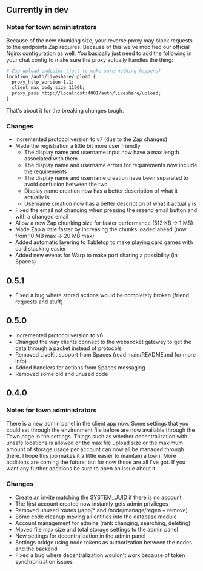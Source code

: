 ## Currently in dev

### Notes for town administrators

Because of the new chunking size, your reverse proxy may block requests to the endpoints Zap requires. Because of this we've modified our official Nginx configuration as well. You basically just need to add the following in your chat config to make sure the proxy actually handles the thing:

```sh
# Zap upload endpoint (just to make sure nothing happens)
location /auth/liveshare/upload {
  proxy_http_version 1.1;
  client_max_body_size 1100k;
  proxy_pass http://localhost:4001/auth/liveshare/upload;
}
```

That's about it for the breaking changes tough.

### Changes

- Incremented protocol version to v7 (due to the Zap changes)
- Made the registration a little bit more user friendly
  - The display name and username input now have a max length associated with them
  - The display name and username errors for requirements now include the requirements
  - The display name and username creation have been separated to avoid confusion between the two
  - Display name creation now has a better description of what it actually is
  - Username creation now has a better description of what it actually is
- Fixed the email not changing when pressing the resend email button and with a changed email
- Allow a new Zap chunking size for faster performance (512 KB -> 1 MB)
- Made Zap a little faster by increasing the chunks loaded ahead (now from 10 MB max -> 20 MB max)
- Added automatic layering to Tabletop to make playing card games with card stacking easier
- Added new events for Warp to make port sharing a possibility (in Spaces)

## 0.5.1

- Fixed a bug where stored actions would be completely broken (friend requests and stuff)

## 0.5.0

- Incremented protocol version to v6
- Changed the way clients connect to the websocket gateway to get the data through a packet instead of protocols
- Removed LiveKit support from Spaces (read main/README.md for more info)
- Added handlers for actions from Spaces messaging
- Removed some old and unused code

## 0.4.0

### Notes for town administrators

There is a new admin panel in the client app now. Some settings that you could set through the environment file before are now available through the Town page in the settings. Things such as whether decentralization with unsafe locations is allowed or the max file upload size or the maximum amount of storage usage per account can now all be managed through there. I hope this job makes it a little easier to maintain a town. More additions are coming the future, but for now those are all I've got. If you want any further additions be sure to open an issue about it.

### Changes

- Create an invite matching the SYSTEM_UUID if there is no account
- The first account created now instantly gets admin privileges
- Removed unused routes (/app/\* and /node/manage/regen + remove)
- Some code cleanup moving all entities into the database module
- Account management for admins (rank changing, searching, deleting)
- Moved file max size and total storage settings to the admin panel
- New settings for decentralization in the admin panel
- Settings bridge using node tokens as authorization between the nodes and the backend
- Fixed a bug where decentralization wouldn't work because of token synchronization issues
